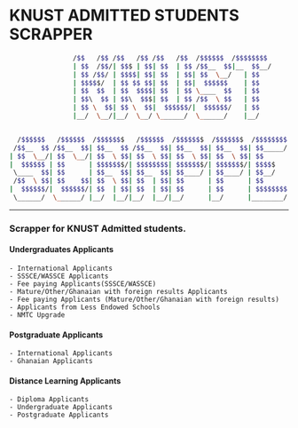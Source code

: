 # KNUST ADMITTED STUDENTS SCRAPPER

```bash
                /$$   /$$ /$$   /$$ /$$   /$$  /$$$$$$  /$$$$$$$$
                | $$  /$$/| $$$ | $$| $$  | $$ /$$__  $$|__  $$__/
                | $$ /$$/ | $$$$| $$| $$  | $$| $$  \__/   | $$   
                | $$$$$/  | $$ $$ $$| $$  | $$|  $$$$$$    | $$   
                | $$  $$  | $$  $$$$| $$  | $$ \____  $$   | $$   
                | $$\  $$ | $$\  $$$| $$  | $$ /$$  \ $$   | $$   
                | $$ \  $$| $$ \  $$|  $$$$$$/|  $$$$$$/   | $$   
                |__/  \__/|__/  \__/ \______/  \______/    |__/   


  /$$$$$$   /$$$$$$  /$$$$$$$   /$$$$$$  /$$$$$$$  /$$$$$$$  /$$$$$$$$ /$$$$$$$ 
 /$$__  $$ /$$__  $$| $$__  $$ /$$__  $$| $$__  $$| $$__  $$| $$_____/| $$__  $$
| $$  \__/| $$  \__/| $$  \ $$| $$  \ $$| $$  \ $$| $$  \ $$| $$      | $$  \ $$
|  $$$$$$ | $$      | $$$$$$$/| $$$$$$$$| $$$$$$$/| $$$$$$$/| $$$$$   | $$$$$$$/
 \____  $$| $$      | $$__  $$| $$__  $$| $$____/ | $$____/ | $$__/   | $$__  $$
 /$$  \ $$| $$    $$| $$  \ $$| $$  | $$| $$      | $$      | $$      | $$  \ $$
|  $$$$$$/|  $$$$$$/| $$  | $$| $$  | $$| $$      | $$      | $$$$$$$$| $$  | $$
 \______/  \______/ |__/  |__/|__/  |__/|__/      |__/      |________/|__/  |__/
```

---

### Scrapper for KNUST Admitted students.

#### Undergraduates Applicants
    - International Applicants
    - SSSCE/WASSCE Applicants
    - Fee paying Applicants(SSSCE/WASSCE)
    - Mature/Other/Ghanaian with foreign results Applicants
    - Fee paying Applicants (Mature/Other/Ghanaian with foreign results)
    - Applicants from Less Endowed Schools
    - NMTC Upgrade


#### Postgraduate Applicants
    - International Applicants
    - Ghanaian Applicants


#### Distance Learning Applicants
    - Diploma Applicants
    - Undergraduate Applicants
    - Postgraduate Applicants